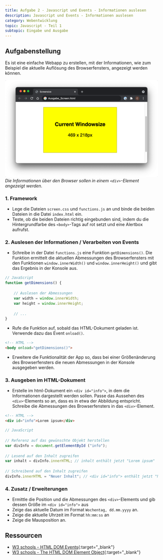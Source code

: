 ```yaml
---
title: Aufgabe 2 - Javascript und Events - Informationen auslesen
description: Javascript und Events - Informationen auslesen
category: Webentwicklung
topic: Javascript - Teil 1
subtopic: Eingabe und Ausgabe
---
```


## Aufgabenstellung
Es ist eine einfache Webapp zu erstellen, mit der Informationen, wie zum Beispiel die aktuelle Auflösung des Browserfensters, angezeigt werden können.

![Beispielhafte Umsetzung](img/js_browser_info.png)
*Die Informationen über den Browser sollen in einem `<div>`-Element angezeigt werden.*

### 1. Framework

* Lege die Dateien `screen.css` und `functions.js` an und binde die beiden Dateien in die Datei `index.html` ein.
* Teste, ob die beiden Dateien richtig eingebunden sind, indem du die Hintergrundfarbe des `<body>`-Tags auf
rot setzt und eine Alertbox aufrufst.

### 2. Auslesen der Informationen / Verarbeiten von Events

* Schreibe in der Datei `functions.js` eine Funktion `getDimensions()`. Die Funktion ermittelt die aktuellen Abmessungen des Browserfensters mit den Funktionen `window.innerWidth()` und `window.innerHeight()` und gibt das Ergebnis in der Konsole aus.

```javascript
// JavaScript
function getDimensions() {
    
    // Auslesen der Abmessungen
    var width = window.innerWidth;
    var height = window.innerHeight;
    
    // ...
}
```
* Rufe die Funktion auf, sobald das HTML-Dokument geladen ist. Verwende dazu das Event `onload()`.

```html
<!-- HTML -->
<body onload="getDimensions()">
```

* Erweitere die Funktionalität der App so, dass bei einer Größenänderung des Browserfensters die neuen Abmessungen in der Konsole ausgegeben werden.

### 3. Ausgeben im HTML-Dokument
* Erstelle im html-Dokument ein `<div id="info">`, in dem die Informationen dargestellt werden sollen. Passe das Aussehen des `<div>`-Elements so an, dass es in etwa der Abbildung entspricht. Schreibe die Abmessungen des Browserfensters in das `<div>`-Element.

```html
<!-- HTML -->
<div id="info">Lorem ipsum</div>
```

```javascript
// JavaScript

// Referenz auf das gewünschte Objekt herstellen
var divInfo = document.getElementById ("info");

// Lesend auf den Inhalt zugreifen
var inhalt = divInfo.innerHTML; // inhalt enthält jetzt "Lorem ipsum"

// Schreibend auf den Inhalt zugreifen
divInfo.innerHTML = "Neuer Inhalt"; // <div id="info"> enthält jetzt "Neuer Inhalt"
```
### 4. Zusatz / Erweiterungen
* Ermittle die Position und die Abmessungen des `<div>`-Elements und gib dessen Größe im `<div id="info">` aus
* Zeige das aktuelle Datum im Format `Wochentag, dd.mm.yyyy` an.
* Zeige die aktuelle Uhrzeit im Format `hh:mm:ss` an
* Zeige die Mausposition an.

## Ressourcen

* [W3 schools - HTML DOM Events](https://www.w3schools.com/jsref/dom_obj_event.asp){:target="_blank"}
* [W3 schools - The HTML DOM Element Object](https://www.w3schools.com/jsref/dom_obj_all.asp){:target="_blank"}
